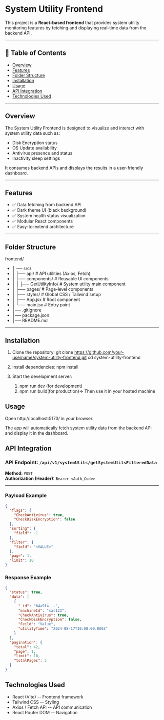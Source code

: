 # System Utility Frontend

This project is a **React-based frontend** that provides system utility monitoring features by fetching and displaying real-time data from the backend API.

---

## 📑 Table of Contents

- [Overview](#overview)
- [Features](#features)
- [Folder Structure](#folder-structure)
- [Installation](#installation)
- [Usage](#usage)
- [API Integration](#api-integration)
- [Technologies Used](#technologies-used)

---

## Overview

The System Utility Frontend is designed to visualize and interact with system utility data such as:

- Disk Encryption status
- OS Update availability
- Antivirus presence and status
- Inactivity sleep settings

It consumes backend APIs and displays the results in a user-friendly dashboard.

---

## Features

- ✅ Data fetching from backend API
- ✅ Dark theme UI (black background)
- ✅ System health status visualization
- ✅ Modular React components
- ✅ Easy-to-extend architecture

---

## Folder Structure

frontend/
- │ ── src/
- │  ├── api/ # API utilities (Axios, Fetch)
- │ ├── components/ # Reusable UI components
- │ │ ├── GetUtilityInfo/ # System utility main component
- │ ├── pages/ # Page-level components
- │ ├── styles/ # Global CSS / Tailwind setup
- │ ├── App.jsx # Root component
- │ └── main.jsx # Entry point
- │── .gitignore
- │── package.json
- │── README.md

---

## Installation

1. Clone the repository:
   git clone https://github.com/your-username/system-utility-frontend.git
   cd system-utility-frontend

2. Install dependencies:
   npm install

3. Start the development server:
   1. npm run dev (for development)
   2. npm run build(for production)=> Then use it in your hosted machine

## Usage

Open http://localhost:5173/ in your browser.

The app will automatically fetch system utility data from the backend API and display it in the dashboard.

## API Integration

### API Endpoint: `/api/v1/systemUtils/getSystemUtilsFilteredData`

**Method:** `POST`  
**Authorization (Header):** `Bearer <Auth_Code>`

---

### Payload Example

```json
{
  "flags": {
    "CheckAntivirus": true,
    "CheckDiskEncryption": false
  },
  "sorting": {
    "field": -1
  },
  "filter": {
    "field": "<VALUE>"
  },
  "page": 1,
  "limit": 10
}
```

### Response Example

```json
{
  "status": true,
  "data": [
    {
      "_id": "64a9f4...",
      "machineId": "sas123",
      "CheckAntivirus": true,
      "CheckDiskEncryption": false,
      "Feild": "Value",
      "utilityTime": "2024-08-17T10:00:00.000Z"
    }
  ],
  "pagination": {
    "total": 42,
    "page": 1,
    "limit": 10,
    "totalPages": 5
  }
}
```

## Technologies Used

- React (Vite) -- Frontend framework
- Tailwind CSS -- Styling
- Axios / Fetch API -- API communication
- React Router DOM -- Navigation
